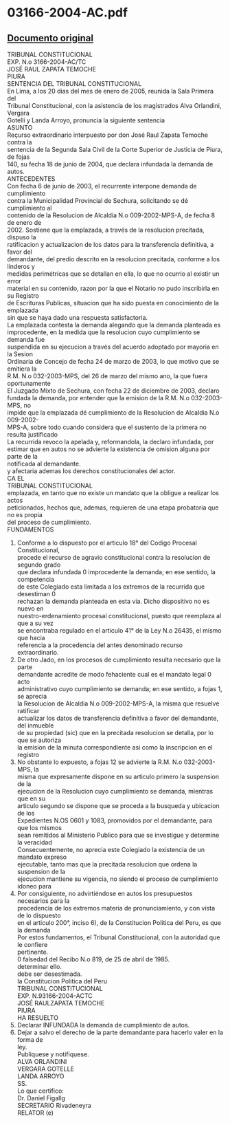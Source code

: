 
03166-2004-AC.pdf
=================
  
[Documento original](https://tc.gob.pe/jurisprudencia/2005/03166-2004-AC.pdf)  
---  
TRIBUNAL CONSTITUCIONAL  
EXP. N.o 3166-2004-AC/TC  
JOSÉ RAUL ZAPATA TEMOCHE  
PIURA  
SENTENCIA DEL TRIBUNAL CONSTITUCIONAL  
En Lima, a los 20 dias del mes de enero de 2005, reunida la Sala Primera del  
Tribunal Constitucional, con la asistencia de los magistrados Alva Orlandini, Vergara  
Gotelli y Landa Arroyo, pronuncia la siguiente sentencia  
ASUNTO  
Reçurso extraordinario interpuesto por don José Raul Zapata Temoche contra la  
sentencia de la Segunda Sala Civil de la Corte Superior de Justicia de Piura, de fojas  
140, su fecha 18 de junio de 2004, que declara infundada la demanda de autos.  
ANTECEDENTES  
Con fecha 6 de junio de 2003, el recurrente interpone demanda de cumplimiento  
contra la Municipalidad Provincial de Sechura, solicitando se dé cumplimiento al  
contenido de la Resolucion de Alcaldia N.o 009-2002-MPS-A, de fecha 8 de enero de  
2002. Sostiene que la emplazada, a través de la resolucion precitada, dispuso la  
ratificacion y actualizacion de los datos para la transferencia definitiva, a favor del  
demandante, del predio descrito en la resolucion precitada, conforme a los linderos y  
medidas perimétricas que se detallan en ella, lo que no ocurrio al existir un error  
material en su contenido, razon por la que el Notario no pudo inscribirla en su Registro  
de Escrituras Publicas, situacion que ha sido puesta en conocimiento de la emplazada  
sin que se haya dado una respuesta satisfactoria.  
La emplazada contesta la demanda alegando que la demanda planteada es  
improcedente, en la medida que la resolucion cuyo cumplimiento se demanda fue  
suspendida en su ejecucion a través del acuerdo adoptado por mayoria en la Sesion  
Ordinaria de Concejo de fecha 24 de marzo de 2003, lo que motivo que se emitiera la  
R.M. N.o 032-2003-MPS, del 26 de marzo del mismo ano, la que fuera oportunamente  
El Juzgado Mixto de Sechura, con fecha 22 de diciembre de 2003, declaro  
fundada la demanda, por entender que la emision de la R.M. N.o 032-2003-MPS, no  
impide que la emplazada dé cumplimiento de la Resolucion de Alcaldia N.o 009-2002-  
MPS-A, sobre todo cuando considera que el sustento de la primera no resulta justificado  
La recurrida revoco la apelada y, reformandola, la declaro infundada, por  
estimar que en autos no se advierte la existencia de omision alguna por parte de la  
notificada al demandante.  
y afectaria ademas los derechos constitucionales del actor.  
CA EL  
TRIBUNAL CONSTITUCIONAL  
emplazada, en tanto que no existe un mandato que la obligue a realizar los actos  
peticionados, hechos que, ademas, requieren de una etapa probatoria que no es propia  
del proceso de cumplimiento.  
FUNDAMENTOS  
1. Conforme a lo dispuesto por el articulo 18° del Codigo Procesal Constitucional,  
procede el recurso de agravio constitucional contra la resolucion de segundo grado  
que declara infundada 0 improcedente la demanda; en ese sentido, la competencia  
de este Colegiado esta limitada a los extremos de la recurrida que desestiman 0  
rechazan la demanda planteada en esta via. Dicho dispositivo no es nuevo en  
nuestro-erdenamiento procesal constitucional, puesto que reemplaza al que a su vez  
se encontraba regulado en el articulo 41° de la Ley N.o 26435, el mismo que hacia  
referencia a la procedencia del antes denominado recurso extraordinario.  
2. De otro Jado, en los procesos de cumplimiento resulta necesario que la parte  
demandante acredite de modo fehaciente cual es el mandato legal 0 acto  
administrativo cuyo cumplimiento se demanda; en ese sentido, a fojas 1, se aprecia  
la Resolucion de Alcaldia N.o 009-2002-MPS-A, la misma que resuelve ratificar  
actualizar los datos de transferencia definitiva a favor del demandante, del inmueble  
de su propiedad (sic) que en la precitada resolucion se detalla, por lo que se autoriza  
la emision de la minuta correspondiente asi como la inscripcion en el registro  
3. No obstante lo expuesto, a fojas 12 se advierte la R.M. N.o 032-2003-MPS, la  
misma que expresamente dispone en su articulo primero la suspension de la  
ejecucion de la Resolucion cuyo cumplimiento se demanda, mientras que en su  
articulo segundo se dispone que se proceda a la busqueda y ubicacion de los  
Expedientes N.OS 0601 y 1083, promovidos por el demandante, para que los mismos  
sean remitidos al Ministerio Publico para que se investigue y determine la veracidad  
Consecuentemente, no aprecia este Colegiado la existencia de un mandato expreso  
ejecutable, tanto mas que la precitada resolucion que ordena la suspension de la  
ejecucion mantiene su vigencia, no siendo el proceso de cumplimiento idoneo para  
4. Por consiguiente, no advirtiéndose en autos los presupuestos necesarios para la  
procedencia de los extremos materia de pronunciamiento, y con vista de lo dispuesto  
en el articulo 200°, inciso 6), de la Constitucion Politica del Peru, es que la demanda  
Por estos fundamentos, el Tribunal Constitucional, con la autoridad que le confiere  
pertinente.  
0 falsedad del Recibo N.o 819, de 25 de abril de 1985.  
determinar ello.  
debe ser desestimada.  
la Constitucion Politica del Peru  
TRIBUNAL CONSTITUCIONAL  
EXP. N.93166-2004-ACTC  
JOSÉ RAULZAPATA TEMOCHE  
PIURA  
HA RESUELTO  
1. Declarar INFUNDADA la demanda de cumplimiento de autos.  
2. Dejar a salvo el derecho de la parte demandante para hacerlo valer en la forma de  
ley.  
Publiquese y notifiquese.  
ALVA ORLANDINI  
VERGARA GOTELLE  
LANDA ARROYO  
SS.  
Lo que certifico:  
Dr. Daniel Figallg  
SECRETARIO Rivadeneyra  
RELATOR (e)